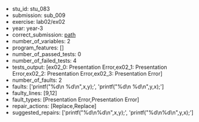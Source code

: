 - stu_id: stu_083	       
- submission: sub_009
- exercise: lab02/ex02
- year: year-3
- correct_submission: [path](https://github.com/pmorvalho/C-Pack-IPAs/blob/main/correct_submissions/year-3/lab02/ex02/ex02-stu_083-sub_005)
- number_of_variables: 2
- program_features: [] 
- number_of_passed_tests: 0
- number_of_failed_tests: 4
- tests_output: [ex02_0: Presentation Error,ex02_1: Presentation Error,ex02_2: Presentation Error,ex02_3: Presentation Error]
- number_of_faults: 2
- faults: ['printf("%d\n %d\n",x,y);', 'printf("%d\n %d\n",y,x);']
- faulty_lines: [9,12]
- fault_types: [Presentation Error,Presentation Error]
- repair_actions: [Replace,Replace] 
- suggested_repairs: ['printf("%d\n%d\n",x,y);', 'printf("%d\n%d\n",y,x);']
